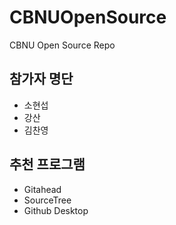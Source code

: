 # CBNUOpenSource
CBNU Open Source Repo

## 참가자 명단
* 소현섭
* 강산
* 김찬영


## 추천 프로그램
* Gitahead
* SourceTree
* Github Desktop
